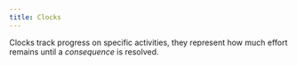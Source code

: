 ```yaml
---
title: Clocks
---
```


Clocks track progress on specific activities, they represent how much effort remains until a _consequence_ is resolved.
